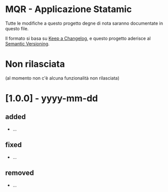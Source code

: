 MQR - Applicazione Statamic
===

Tutte le modifiche a questo progetto degne di nota saranno documentate in questo file.

Il formato si basa su [Keep a Changelog](https://keepachangelog.com/en/1.0.0/), e questo progetto aderisce
al [Semantic Versioning](https://semver.org/spec/v2.0.0.html).

# Non rilasciata

(al momento non c'è alcuna funzionalità non rilasciata)

# [1.0.0] - yyyy-mm-dd

## added

- ...

## fixed

- ...

## removed

- ...
